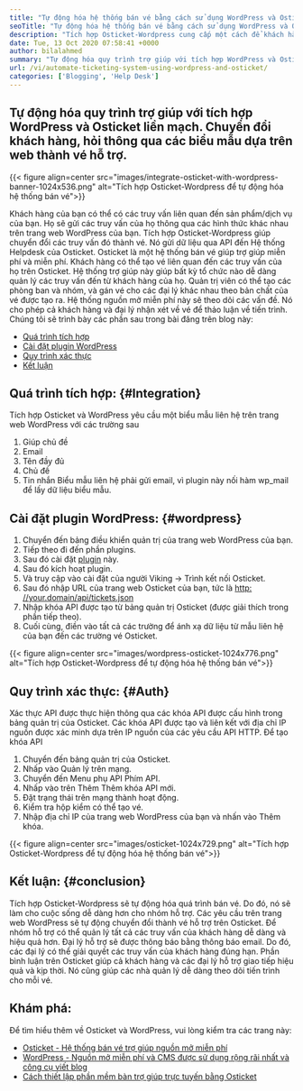 ```yaml
---
title: "Tự động hóa hệ thống bán vé bằng cách sử dụng WordPress và Osticket" 
seoTitle: "Tự động hóa hệ thống bán vé bằng cách sử dụng WordPress và Osticket" 
description: "Tích hợp Osticket-Wordpress cung cấp một cách để khách hàng tạo vé hỗ trợ từ trang web WordPress và quản lý chúng từ bảng điều khiển Osticket." 
date: Tue, 13 Oct 2020 07:58:41 +0000
author: bilalahmed
summary: "Tự động hóa quy trình trợ giúp với tích hợp WordPress và Osticket liền mạch. Chuyển đổi khách hàng, hỏi thông qua các biểu mẫu dựa trên web thành vé hỗ trợ." 
url: /vi/automate-ticketing-system-using-wordpress-and-osticket/
categories: ['Blogging', 'Help Desk']
---
```


## Tự động hóa quy trình trợ giúp với tích hợp WordPress và Osticket liền mạch. Chuyển đổi khách hàng, hỏi thông qua các biểu mẫu dựa trên web thành vé hỗ trợ.

{{< figure align=center src="images/integrate-osticket-with-wordpress-banner-1024x536.png" alt="Tích hợp Osticket-Wordpress để tự động hóa hệ thống bán vé">}}

Khách hàng của bạn có thể có các truy vấn liên quan đến sản phẩm/dịch vụ của bạn. Họ sẽ gửi các truy vấn của họ thông qua các hình thức khác nhau trên trang web WordPress của bạn. Tích hợp Osticket-Wordpress giúp chuyển đổi các truy vấn đó thành vé. Nó gửi dữ liệu qua API đến Hệ thống Helpdesk của Osticket.
Osticket là một hệ thống bán vé giúp trợ giúp miễn phí và miễn phí. Khách hàng có thể tạo vé liên quan đến các truy vấn của họ trên Osticket. Hệ thống trợ giúp này giúp bất kỳ tổ chức nào dễ dàng quản lý các truy vấn đến từ khách hàng của họ. Quản trị viên có thể tạo các phòng ban và nhóm, và gán vé cho các đại lý khác nhau theo bản chất của vé được tạo ra. Hệ thống nguồn mở miễn phí này sẽ theo dõi các vấn đề. Nó cho phép cả khách hàng và đại lý nhận xét về vé để thảo luận về tiến trình. Chúng tôi sẽ trình bày các phần sau trong bài đăng trên blog này:
  * [Quá trình tích hợp][1]
  * [Cài đặt plugin WordPress][2]
  * [Quy trình xác thực][3]
  * [Kết luận][4]

## Quá trình tích hợp:   {#Integration}
Tích hợp Osticket và WordPress yêu cầu một biểu mẫu liên hệ trên trang web WordPress với các trường sau
  1. Giúp chủ đề
  2. Email
  3. Tên đầy đủ
  4. Chủ đề
  5. Tin nhắn
Biểu mẫu liên hệ phải gửi email, vì plugin này nối hàm wp_mail để lấy dữ liệu biểu mẫu.

## Cài đặt plugin WordPress:   {#wordpress}
  1. Chuyển đến bảng điều khiển quản trị của trang web WordPress của bạn.
  2. Tiếp theo đi đến phần plugins.
  3. Sau đó cài đặt [plugin][5] này.
  4. Sau đó kích hoạt plugin.
  5. Và truy cập vào cài đặt của người Viking -> Trình kết nối Osticket.
  6. Sau đó nhập URL của trang web Osticket của bạn, tức là [http: //your.domain/api/tickets.json][6]
  7. Nhập khóa API được tạo từ bảng quản trị Osticket (được giải thích trong phần tiếp theo).
  8. Cuối cùng, điền vào tất cả các trường để ánh xạ dữ liệu từ mẫu liên hệ của bạn đến các trường vé Osticket.

{{< figure align=center src="images/wordpress-osticket-1024x776.png" alt="Tích hợp Osticket-Wordpress để tự động hóa hệ thống bán vé">}}


## Quy trình xác thực:   {#Auth}
Xác thực API được thực hiện thông qua các khóa API được cấu hình trong bảng quản trị của Osticket. Các khóa API được tạo và liên kết với địa chỉ IP nguồn được xác minh dựa trên IP nguồn của các yêu cầu API HTTP. Để tạo khóa API
  1. Chuyển đến bảng quản trị của Osticket.
  2. Nhấp vào Quản lý trên mạng.
  3. Chuyển đến Menu phụ API Phím API.
  4. Nhấp vào trên Thêm Thêm khóa API mới.
  5. Đặt trạng thái trên mạng thành hoạt động.
  6. Kiểm tra hộp kiểm có thể tạo vé.
  7. Nhập địa chỉ IP của trang web WordPress của bạn và nhấn vào Thêm khóa.

{{< figure align=center src="images/osticket-1024x729.png" alt="Tích hợp Osticket-Wordpress để tự động hóa hệ thống bán vé">}}


## Kết luận:   {#conclusion}
Tích hợp Osticket-Wordpress sẽ tự động hóa quá trình bán vé. Do đó, nó sẽ làm cho cuộc sống dễ dàng hơn cho nhóm hỗ trợ. Các yêu cầu trên trang web WordPress sẽ tự động chuyển đổi thành vé hỗ trợ trên Osticket. Để nhóm hỗ trợ có thể quản lý tất cả các truy vấn của khách hàng dễ dàng và hiệu quả hơn. Đại lý hỗ trợ sẽ được thông báo bằng thông báo email. Do đó, các đại lý có thể giải quyết các truy vấn của khách hàng đúng hạn. Phần bình luận trên Osticket giúp cả khách hàng và các đại lý hỗ trợ giao tiếp hiệu quả và kịp thời. Nó cũng giúp các nhà quản lý dễ dàng theo dõi tiến trình cho mỗi vé.

## Khám phá:
Để tìm hiểu thêm về Osticket và WordPress, vui lòng kiểm tra các trang này:
  * [Osticket - Hệ thống bán vé trợ giúp nguồn mở miễn phí][7]
  * [WordPress - Nguồn mở miễn phí và CMS được sử dụng rộng rãi nhất và công cụ viết blog][8]
  * [Cách thiết lập phần mềm bàn trợ giúp trực tuyến bằng Osticket][9]

  
[1]: #integration
[2]: #wordpress
[3]: #auth
[4]: #conclusion
[5]: https://href.li/?https://wordpress.org/plugins/scand-osticket-connector/
[6]: https://href.li/?http://your.domain/api/tickets.json
[7]: https://href.li/?https://products.containerize.com/helpdesk/osticket
[8]: https://href.li/?https://products.containerize.com/blogging/wordpress
[9]: https://blog.containerize.com/helpdesk/how-to-set-up-help-desk-system-using-osticket/
